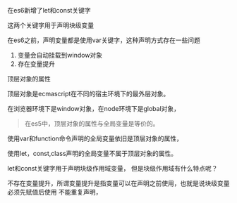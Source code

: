 

在es6新增了let和const关键字


这两个关键字用于声明块级变量

在es6之前，声明变量都是使用var关键字，这种声明方式存在一些问题

1. 变量会自动挂载到window对象
2. 存在变量提升




顶层对象的属性

顶层对象是ecmascript在不同的宿主环境下的最外层对象。

在浏览器环境下是window对象，在node环境下是global对象，

> 在es5中，顶层对象的属性与全局变量是等价的。


使用var和function命令声明的全局变量依旧是顶层对象的属性，

使用let，const,class声明的全局变量不属于顶层对象的属性。



let和const关键字用于声明块级作用域变量，
但是块级作用域有什么特点呢？

不存在变量提升，所谓变量提升是指变量可以在声明之前使用，也就是说块级变量必须先赋值后使用
不能重复声明，









